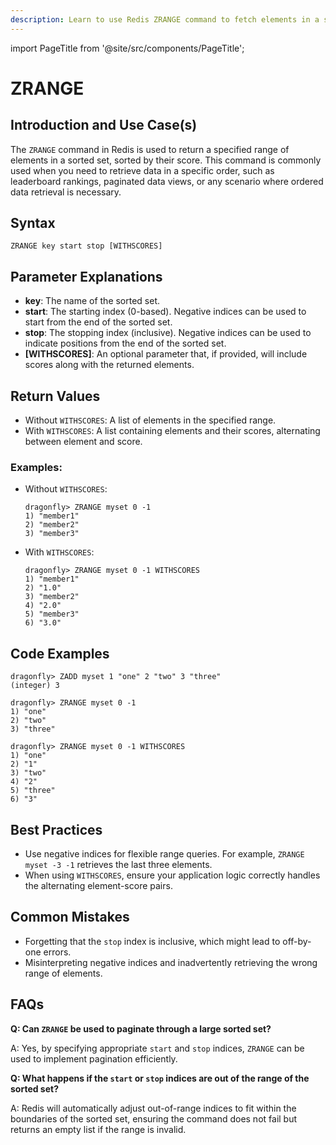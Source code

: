 ```yaml
---
description: Learn to use Redis ZRANGE command to fetch elements in a specific range from a sorted set.
---
```


import PageTitle from '@site/src/components/PageTitle';

# ZRANGE

<PageTitle title="Redis ZRANGE Command (Documentation) | Dragonfly" />

## Introduction and Use Case(s)

The `ZRANGE` command in Redis is used to return a specified range of elements in a sorted set, sorted by their score. This command is commonly used when you need to retrieve data in a specific order, such as leaderboard rankings, paginated data views, or any scenario where ordered data retrieval is necessary.

## Syntax

```cli
ZRANGE key start stop [WITHSCORES]
```

## Parameter Explanations

- **key**: The name of the sorted set.
- **start**: The starting index (0-based). Negative indices can be used to start from the end of the sorted set.
- **stop**: The stopping index (inclusive). Negative indices can be used to indicate positions from the end of the sorted set.
- **[WITHSCORES]**: An optional parameter that, if provided, will include scores along with the returned elements.

## Return Values

- Without `WITHSCORES`: A list of elements in the specified range.
- With `WITHSCORES`: A list containing elements and their scores, alternating between element and score.

### Examples:

- Without `WITHSCORES`:

  ```cli
  dragonfly> ZRANGE myset 0 -1
  1) "member1"
  2) "member2"
  3) "member3"
  ```

- With `WITHSCORES`:
  ```cli
  dragonfly> ZRANGE myset 0 -1 WITHSCORES
  1) "member1"
  2) "1.0"
  3) "member2"
  4) "2.0"
  5) "member3"
  6) "3.0"
  ```

## Code Examples

```cli
dragonfly> ZADD myset 1 "one" 2 "two" 3 "three"
(integer) 3

dragonfly> ZRANGE myset 0 -1
1) "one"
2) "two"
3) "three"

dragonfly> ZRANGE myset 0 -1 WITHSCORES
1) "one"
2) "1"
3) "two"
4) "2"
5) "three"
6) "3"
```

## Best Practices

- Use negative indices for flexible range queries. For example, `ZRANGE myset -3 -1` retrieves the last three elements.
- When using `WITHSCORES`, ensure your application logic correctly handles the alternating element-score pairs.

## Common Mistakes

- Forgetting that the `stop` index is inclusive, which might lead to off-by-one errors.
- Misinterpreting negative indices and inadvertently retrieving the wrong range of elements.

## FAQs

**Q: Can `ZRANGE` be used to paginate through a large sorted set?**

A: Yes, by specifying appropriate `start` and `stop` indices, `ZRANGE` can be used to implement pagination efficiently.

**Q: What happens if the `start` or `stop` indices are out of the range of the sorted set?**

A: Redis will automatically adjust out-of-range indices to fit within the boundaries of the sorted set, ensuring the command does not fail but returns an empty list if the range is invalid.
